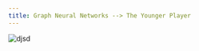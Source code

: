 ```yaml
---
title: Graph Neural Networks --> The Younger Player
---
```


![djsd](https://www.frontiersin.org/image/researchtopic/8673)

